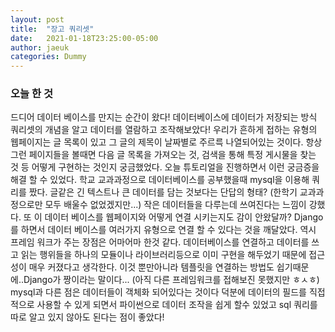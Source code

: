 ```yaml
---
layout: post
title:  "장고 쿼리셋"
date:   2021-01-18T23:25:00-05:00
author: jaeuk
categories: Dummy
---
```


### **오늘 한 것**
드디어 데이터 베이스를 만지는 순간이 왔다! 데이터베이스에 데이터가 저장되는 방식 쿼리셋의 개념을 알고 데이터를 열람하고 조작해보았다!
우리가 흔하게 접하는 유형의 웹페이지는 글 목록이 있고 그 글의 제목이 날짜별로 주르륵 나열되어있는 것이다.
항상 그런 페이지들을 볼때면 다음 글 목록을 가져오는 것, 검색을 통해 특정 게시물을 찾는 것 등 어떻게 구현하는 것인지 궁금했었다. 
오늘 튜토리얼을 진행하면서 이런 궁금증을 해결 할 수 있었다. 
학교 교과과정으로 데이터베이스를 공부했을때 mysql을 이용해 쿼리를 짰다. 
글같은 긴 텍스트나 큰 데이터를 담는 것보다는 단답의 형태? (한학기 교과과정으로만 모두 배울수 없었겠지만...) 작은 데이터들을 다루는데 쓰여진다는 느낌이 강했다. 또 이 데이터 베이스를 웹페이지와 어떻게 연결 시키는지도 감이 안왔달까? 
Django를 하면서 데이터 베이스를 여러가지 유형으로 연결 할 수 있다는 것을 깨달았다. 역시 프레임 워크가 주는 장점은 어마어마 한것 같다. 
데이터베이스를 연결하고 데이터를 쓰고 읽는 행위들을 하나의 모듈이나 라이브러리등으로 이미 구현을 해두었기 때문에 접근성이 매우 커졌다고 생각한다.
이것 뿐만아니라 템플릿을 연결하는 방법도 쉽기때문에..Django가 짱이라는 말이다... (아직 다른 프레임워크를 접해보진 못했지만 ㅎㅅㅎ)
mysql과 다른 점은 데이터들이 객체화 되어있다는 것이다 덕분에 데이터의 필드를 직접적으로 사용할 수 있게 되면서  파이썬으로 데이터 조작을 쉽게 할수 있었고 sql 쿼리를 따로 알고 있지 않아도 된다는 점이 좋았다!

